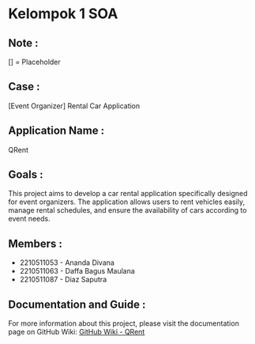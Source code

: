 # Kelompok 1 SOA
## Note : 
[] = Placeholder

## Case :
[Event Organizer] Rental Car Application

## Application Name :
QRent

## Goals :
This project aims to develop a car rental application specifically designed for event organizers. The application allows users to rent vehicles easily, manage rental schedules, and ensure the availability of cars according to event needs.

## Members : 
- 2210511053 - Ananda Divana
- 2210511063 - Daffa Bagus Maulana
- 2210511087 - Diaz Saputra

## Documentation and Guide : 
For more information about this project, please visit the documentation page on GitHub Wiki:
[GitHub Wiki - QRent](https://github.com/d1azdn/Kelompok-1-SOA/wiki)
